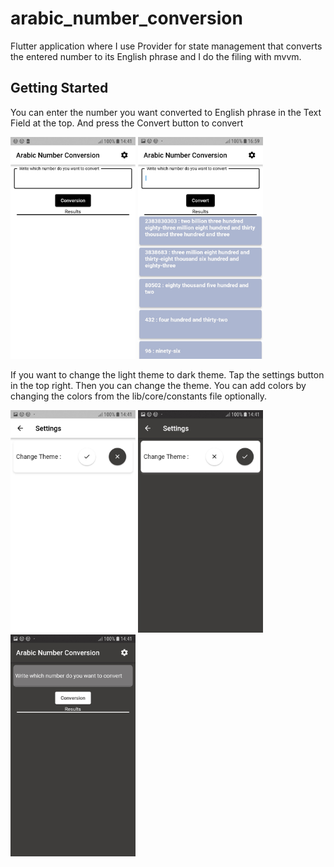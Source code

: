 # arabic_number_conversion

Flutter application where I use Provider for state management that converts the entered number to its English phrase and I do the filing with mvvm.

## Getting Started

You can enter the number you want converted to English phrase in the Text Field at the top. 
And press the Convert button to convert

<p float="left">
  <img src="assets/1.jpg" width="200" >
  <img src="assets/5.jpg" width="200" >
</p>

If you want to change the light theme to dark theme. Tap the settings button in the top right. Then you can change the theme. 
You can add colors by changing the colors from the lib/core/constants file optionally.

<p float="left">
  <img src="assets/2.jpg" width="200" >
  <img src="assets/3.jpg" width="200" >
  <img src="assets/4.jpg" width="200" >
</p>